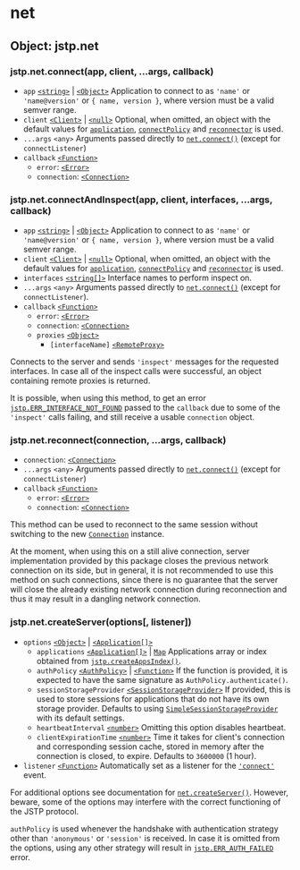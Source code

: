 # net

## Object: jstp.net

### jstp.net.connect(app, client, ...args, callback)

- `app` [`<string>`][string] | [`<Object>`][object] Application to connect to as
  `'name'` or `'name@version'` or `{ name, version }`, where version must be a
  valid semver range.
- `client` [`<Client>`][client] | [`<null>`][null] Optional, when omitted, an
  object with the default values for [`application`][clientapp],
  [`connectPolicy`][clientcp] and [`reconnector`][clientreconnector] is used.
- `...args` `<any>` Arguments passed directly to
  [`net.connect()`][netconnect] (except for `connectListener`)
- `callback` [`<Function>`][function]
  - `error`: [`<Error>`][error]
  - `connection`: [`<Connection>`][connection]

### jstp.net.connectAndInspect(app, client, interfaces, ...args, callback)

- `app` [`<string>`][string] | [`<Object>`][object] Application to connect to as
  `'name'` or `'name@version'` or `{ name, version }`, where version must be a
  valid semver range.
- `client` [`<Client>`][client] | [`<null>`][null] Optional, when omitted, an
  object with the default values for [`application`][clientapp],
  [`connectPolicy`][clientcp] and [`reconnector`][clientreconnector] is used.
- `interfaces` [`<string[]>`][string] Interface names to perform inspect on.
- `...args` `<any>` Arguments passed directly to
  [`net.connect()`][netconnect] (except for `connectListener`).
- `callback` [`<Function>`][function]
  - `error`: [`<Error>`][error]
  - `connection`: [`<Connection>`][connection]
  - `proxies` [`<Object>`][object]
    - `[interfaceName]` [`<RemoteProxy>`][remoteproxy]

Connects to the server and sends `'inspect'` messages for the requested
interfaces.
In case all of the inspect calls were successful, an object containing remote
proxies is returned.

It is possible, when using this method, to get an error
[`jstp.ERR_INTERFACE_NOT_FOUND`][inspecterr] passed to the `callback` due to
some of the `'inspect'` calls failing, and still receive a usable `connection`
object.

### jstp.net.reconnect(connection, ...args, callback)

- `connection`: [`<Connection>`][connection]
- `...args` `<any>` Arguments passed directly to
  [`net.connect()`][netconnect] (except for `connectListener`)
- `callback` [`<Function>`][function]
  - `error`: [`<Error>`][error]
  - `connection`: [`<Connection>`][connection]

This method can be used to reconnect to the same session without switching to
the new [`Connection`][connection] instance.

At the moment, when using this on a still alive connection, server
implementation provided by this package closes the previous network connection
on its side, but in general, it is not recommended to use this method on such
connections, since there is no guarantee that the server will close the already
existing network connection during reconnection and thus it may result in a
dangling network connection.

### jstp.net.createServer(options\[, listener\])

- `options` [`<Object>`][object] | [`<Application[]>`][application]
  - `applications` [`<Application[]>`][application] | [`Map`][map] Applications
    array or index obtained from [`jstp.createAppsIndex()`][createappindex].
  - `authPolicy` [`<AuthPolicy>`][authpolicy] | [`<Function>`][function] If the
    function is provided, it is expected to have the same signature as
    `AuthPolicy.authenticate()`.
  - `sessionStorageProvider` [`<SessionStorageProvider>`][ssp] If provided,
    this is used to store sessions for applications that do not have its own
    storage provider. Defaults to using [`SimpleSessionStorageProvider`][sssp]
    with its default settings.
  - `heartbeatInterval` [`<number>`][number] Omitting this option disables
    heartbeat.
  - `clientExpirationTime` [`<number>`][number] Time it takes for client's
    connection and corresponding session cache, stored in memory after the
    connection is closed, to expire. Defaults to `3600000` (1 hour).
- `listener` [`<Function>`][function] Automatically set as a listener for the
  [`'connect'`][serverconnect] event.

For additional options see documentation for
[`net.createServer()`][netcreateserver]. However, beware, some of the options
may interfere with the correct functioning of the JSTP protocol.

`authPolicy` is used whenever the handshake with authentication strategy other
than `'anonymous'` or `'session'` is received. In case it is omitted from the
options, using any other strategy will result in
[`jstp.ERR_AUTH_FAILED`][autherr] error.

[application]: ./application.md#class-jstpapplication
[authpolicy]: ./auth-policy.md
[client]: ./client.md#interface-jstpclient
[clientapp]: ./client.md#clientapplication
[clientcp]: ./client.md#clientconnectpolicyapplication-connection91-session93-callback
[clientreconnector]: ./client.md#clientreconnectorconnection-reconnectfn
[connection]: ./connection.md#class-jstpconnection
[createappindex]: ./application.md#jstpcreateappsindexapplications
[ssp]: ./session-storage-provider.md#interface-jstpsessionstorageprovider
[sssp]: ./simple-session-storage-provider.md#class-jstpsimplesessionstorageprovider
[remoteproxy]: ./remote-proxy.md#class-jstpremoteproxy
[inspecterr]: ./errors.md#jstperr_interface_not_found
[autherr]: ./errors.md#jstperr_auth_failed
[serverconnect]: ./server.md#event-connect
[netconnect]: http://nodejs.org/api/net.html#net_net_connect
[netcreateserver]: http://nodejs.org/api/net.html#net_net_createserver_options_connectionlistener
[string]: https://developer.mozilla.org/en-US/docs/Web/JavaScript/Data_structures#String_type
[number]: https://developer.mozilla.org/en-US/docs/Web/JavaScript/Data_structures#Number_type
[object]: https://developer.mozilla.org/en-US/docs/Web/JavaScript/Reference/Global_Objects/Object
[error]: https://developer.mozilla.org/en-US/docs/Web/JavaScript/Reference/Global_Objects/Error
[function]: https://developer.mozilla.org/en-US/docs/Web/JavaScript/Reference/Global_Objects/Function
[map]: https://developer.mozilla.org/en-US/docs/Web/JavaScript/Reference/Global_Objects/Map
[null]: https://developer.mozilla.org/en-US/docs/Web/JavaScript/Data_structures#Null_type
